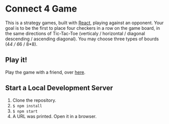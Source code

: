 # Connect 4 Game

This is a strategy games, built with [React](https://reactjs.org/), playing against an opponent. Your goal is to be the first to place four checkers in a row on the game board, in the same directions of Tic-Tac-Toe (verticaly / horizontal / diagonal descending / ascending diagonal). You may choose three types of bourds (4*4 / 6*6 / 8*8).

## Play it!

Play the game with a friend, over [here](https://anatshoval.github.io/connect4-anat-pola/).

## Start a Local Development Server

1. Clone the repository.
1. `$ npm install`
1. `$ npm start`
1. A URL was printed. Open it in a browser.
